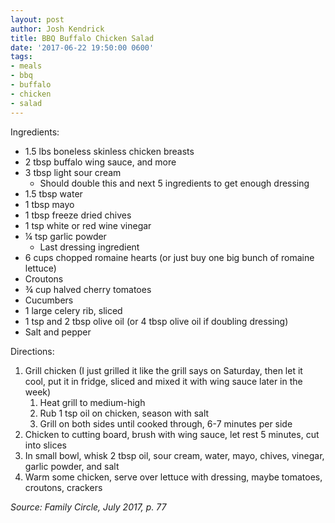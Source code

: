 ```yaml
---
layout: post
author: Josh Kendrick
title: BBQ Buffalo Chicken Salad
date: '2017-06-22 19:50:00 0600'
tags:
- meals
- bbq
- buffalo
- chicken
- salad
---
```


Ingredients:
* 1.5 lbs boneless skinless chicken breasts
* 2 tbsp buffalo wing sauce, and more
* 3 tbsp light sour cream
   * Should double this and next 5 ingredients to get enough dressing
* 1.5 tbsp water
* 1 tbsp mayo
* 1 tbsp freeze dried chives
* 1 tsp white or red wine vinegar
* ¼ tsp garlic powder
   * Last dressing ingredient
* 6 cups chopped romaine hearts (or just buy one big bunch of romaine lettuce)
* Croutons
* ¾ cup halved cherry tomatoes
* Cucumbers
* 1 large celery rib, sliced
* 1 tsp and 2 tbsp olive oil (or 4 tbsp olive oil if doubling dressing)
* Salt and pepper

Directions:
1. Grill chicken (I just grilled it like the grill says on Saturday, then let it cool, put it in fridge, sliced and mixed it with wing sauce later in the week)
   1. Heat grill to medium-high
   2. Rub 1 tsp oil on chicken, season with salt
   3. Grill on both sides until cooked through, 6-7 minutes per side
1. Chicken to cutting board, brush with wing sauce, let rest 5 minutes, cut into slices
2. In small bowl, whisk 2 tbsp oil, sour cream, water, mayo, chives, vinegar, garlic powder, and salt
3. Warm some chicken, serve over lettuce with dressing, maybe tomatoes, croutons, crackers

*Source: Family Circle, July 2017, p. 77*